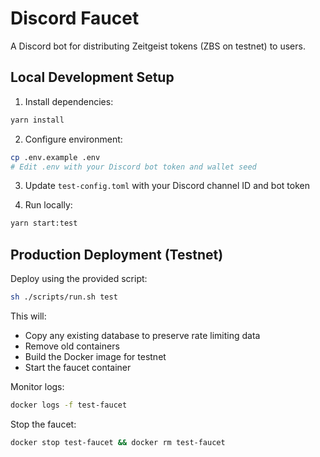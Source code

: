# Discord Faucet

A Discord bot for distributing Zeitgeist tokens (ZBS on testnet) to users.

## Local Development Setup

1. Install dependencies:
```bash
yarn install
```

2. Configure environment:
```bash
cp .env.example .env
# Edit .env with your Discord bot token and wallet seed
```

3. Update `test-config.toml` with your Discord channel ID and bot token

4. Run locally:
```bash
yarn start:test
```

## Production Deployment (Testnet)

Deploy using the provided script:

```bash
sh ./scripts/run.sh test
```

This will:
- Copy any existing database to preserve rate limiting data
- Remove old containers
- Build the Docker image for testnet
- Start the faucet container

Monitor logs:
```bash
docker logs -f test-faucet
```

Stop the faucet:
```bash
docker stop test-faucet && docker rm test-faucet
```
